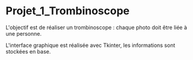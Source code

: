 # Projet_1_Trombinoscope

L'objectif est de réaliser un trombinoscope : chaque photo doit être liée à une personne.

L'interface graphique est réalisée avec Tkinter, les informations sont stockées en base.
